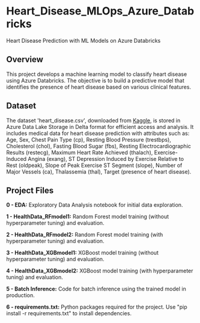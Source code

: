 # Heart_Disease_MLOps_Azure_Databricks
Heart Disease Prediction with ML Models on Azure Databricks

## Overview
This project develops a machine learning model to classify heart disease using Azure Databricks. The objective is to build a predictive model that identifies the presence of heart disease based on various clinical features. 

## Dataset
The dataset 'heart_disease.csv', downloaded from [Kaggle](https://www.kaggle.com/datasets/krishujeniya/heart-diseae?resource=download), is stored in Azure Data Lake Storage in Delta format for efficient access and analysis. It includes medical data for heart disease prediction with attributes such as: Age, Sex, Chest Pain Type (cp), Resting Blood Pressure (trestbps), Cholesterol (chol), Fasting Blood Sugar (fbs), Resting Electrocardiographic Results (restecg), Maximum Heart Rate Achieved (thalach), Exercise-Induced Angina (exang), ST Depression Induced by Exercise Relative to Rest (oldpeak), Slope of Peak Exercise ST Segment (slope), Number of Major Vessels (ca), Thalassemia (thal), Target (presence of heart disease).

## Project Files
**0 - EDA:** Exploratory Data Analysis notebook for initial data exploration.

**1 - HealthData_RFmodel1:** Random Forest model training (without hyperparameter tuning) and evaluation.

**2 - HealthData_RFmodel2:** Random Forest model training (with hyperparameter tuning) and evaluation.

**3 - HealthData_XGBmodel1:** XGBoost model training (without hyperparameter tuning) and evaluation.

**4 - HealthData_XGBmodel2:** XGBoost model training (with hyperparameter tuning) and evaluation.

**5 - Batch Inference:** Code for batch inference using the trained model in production.

**6 - requirements.txt:** Python packages required for the project. Use "pip install -r requirements.txt" to install dependencies.
    


